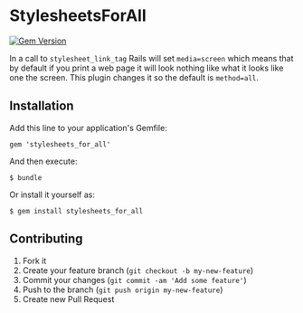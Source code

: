 # StylesheetsForAll

[![Gem Version](https://badge.fury.io/rb/stylesheets_for_all.png)](http://badge.fury.io/rb/stylesheets_for_all)

In a call to `stylesheet_link_tag` Rails will set `media=screen` which means that
by default if you print a web page it will look nothing like what it looks like one
the screen.  This plugin changes it so the default is `method=all`.

## Installation

Add this line to your application's Gemfile:

    gem 'stylesheets_for_all'

And then execute:

    $ bundle

Or install it yourself as:

    $ gem install stylesheets_for_all

## Contributing

1. Fork it
2. Create your feature branch (`git checkout -b my-new-feature`)
3. Commit your changes (`git commit -am 'Add some feature'`)
4. Push to the branch (`git push origin my-new-feature`)
5. Create new Pull Request
